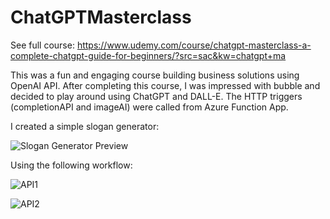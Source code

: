 # ChatGPTMasterclass

See full course: https://www.udemy.com/course/chatgpt-masterclass-a-complete-chatgpt-guide-for-beginners/?src=sac&kw=chatgpt+ma

This was a fun and engaging course building business solutions using OpenAI API. After completing this course, I was impressed with bubble and decided to play around using ChatGPT and DALL-E. The HTTP triggers (completionAPI and imageAI) were called from Azure Function App.

I created a simple slogan generator:

![Slogan Generator Preview](https://user-images.githubusercontent.com/55467236/226383862-3ee0c8a7-cdd0-4a8a-87eb-64f316c1449d.jpg)

Using the following workflow:

![API1](https://user-images.githubusercontent.com/55467236/226380478-29d4ece1-c4ea-4bc8-8081-2f0a7c010d75.jpg)

![API2](https://user-images.githubusercontent.com/55467236/226380537-ab349a17-bf8b-4f0b-b7d6-176144f6ef63.jpg)



